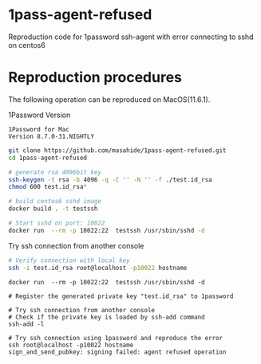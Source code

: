 # 1pass-agent-refused
Reproduction code for 1password ssh-agent with error connecting to sshd on centos6


# Reproduction procedures

The following operation can be reproduced on MacOS(11.6.1).

1Password Version
```
1Password for Mac
Version 8.7.0-31.NIGHTLY
```

```bash
git clone https://github.com/masahide/1pass-agent-refused.git
cd 1pass-agent-refused

# generate rsa 4096bit key
ssh-keygen -t rsa -b 4096 -q -C '' -N '' -f ./test.id_rsa
chmod 600 test.id_rsa*

# build centos6 sshd image
docker build . -t testssh

# Start sshd on port: 10022
docker run  --rm -p 10022:22  testssh /usr/sbin/sshd -d
```

Try ssh connection from another console
```bash
# Verify connection with local key
ssh -i test.id_rsa root@localhost -p10022 hostname
```


```
docker run  --rm -p 10022:22  testssh /usr/sbin/sshd -d

# Register the generated private key "test.id_rsa" to 1password

# Try ssh connection from another console
# Check if the private key is loaded by ssh-add command
ssh-add -l

# Try ssh connection using 1password and reproduce the error
ssh root@localhost -p10022 hostname
sign_and_send_pubkey: signing failed: agent refused operation
```
